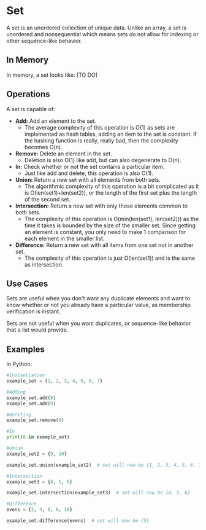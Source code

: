 # Set

A set is an unordered collection of unique data. Unlike an array, a set is unordered and nonsequential which means sets do not allow for indexing or other sequence-like behavior.

## In Memory

In memory, a set looks like: \[TO DO\]

## Operations

A set is capable of:

* **Add:** Add an element to the set.
    * The average complexity of this operation is O(1) as sets are implemented as hash tables, adding an item to the set is constant. If the hashing function is really, really bad, then the complexity becomes O(n).
* **Remove:** Delete an element in the set.
    * Deletion is also O(1) like add, but can also degenerate to O(n).
* **In:** Check whether or not the set contains a particular item.
    * Just like add and delete, this operation is also O(1).
* **Union:** Return a new set with all elements from both sets.
    * The algorithmic complexity of this operation is a bit complicated as it is O(len(set1)+len(set2)), or the length of the first set plus the length of the second set.
* **Intersection:** Return a new set with only those elements common to both sets.
    * The complexity of this operation is O(min(len(set1), len(set2))) as the time it takes is bounded by the size of the smaller set. Since getting an element is constant, you only need to make 1 comparison for each element in the smaller list.
* **Difference:** Return a new set with all items from one set not in another set.
    * The complexity of this operation is just O(len(set1)) and is the same as intersection.

## Use Cases

Sets are useful when you don't want any duplicate elements and want to know whether or not you already have a particular value, as membership verification is instant.

Sets are not useful when you want duplicates, or sequence-like behavior that a list would provide.

## Examples

In Python:

```python
#Instantiation
example_set = {1, 2, 3, 4, 5, 6, 7}

#Adding
example_set.add(8)
example_set.add(9)

#Deleting
example_set.remove(9)

#In
print(8 in example_set)

#Union
example_set2 = {9, 10}

example_set.union(example_set2)  # set will now be {1, 2, 3, 4, 5, 6, 7, 8, 9, 10}

#Intersection
example_set3 = {4, 5, 6}

example_set.intersection(example_set3)  # set will now be {4, 5, 6}

#Difference
evens = {2, 4, 6, 8, 10}

example_set.difference(evens)  # set will now be {5}
```
